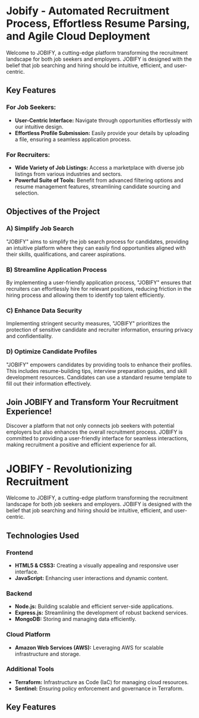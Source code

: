 # Jobify - Automated Recruitment Process, Effortless Resume Parsing, and Agile Cloud Deployment

Welcome to JOBIFY, a cutting-edge platform transforming the recruitment landscape for both job seekers and employers. JOBIFY is designed with the belief that job searching and hiring should be intuitive, efficient, and user-centric.

## Key Features

### For Job Seekers:
- **User-Centric Interface:** Navigate through opportunities effortlessly with our intuitive design.
- **Effortless Profile Submission:** Easily provide your details by uploading a file, ensuring a seamless application process.

### For Recruiters:
- **Wide Variety of Job Listings:** Access a marketplace with diverse job listings from various industries and sectors.
- **Powerful Suite of Tools:** Benefit from advanced filtering options and resume management features, streamlining candidate sourcing and selection.

## Objectives of the Project

### A) Simplify Job Search
"JOBIFY" aims to simplify the job search process for candidates, providing an intuitive platform where they can easily find opportunities aligned with their skills, qualifications, and career aspirations.

### B) Streamline Application Process
By implementing a user-friendly application process, "JOBIFY" ensures that recruiters can effortlessly hire for relevant positions, reducing friction in the hiring process and allowing them to identify top talent efficiently.

### C) Enhance Data Security
Implementing stringent security measures, "JOBIFY" prioritizes the protection of sensitive candidate and recruiter information, ensuring privacy and confidentiality.

### D) Optimize Candidate Profiles
"JOBIFY" empowers candidates by providing tools to enhance their profiles. This includes resume-building tips, interview preparation guides, and skill development resources. Candidates can use a standard resume template to fill out their information effectively.

## Join JOBIFY and Transform Your Recruitment Experience!

Discover a platform that not only connects job seekers with potential employers but also enhances the overall recruitment process. JOBIFY is committed to providing a user-friendly interface for seamless interactions, making recruitment a positive and efficient experience for all.



# JOBIFY - Revolutionizing Recruitment

Welcome to JOBIFY, a cutting-edge platform transforming the recruitment landscape for both job seekers and employers. JOBIFY is designed with the belief that job searching and hiring should be intuitive, efficient, and user-centric.

## Technologies Used

### Frontend
- **HTML5 & CSS3:** Creating a visually appealing and responsive user interface.
- **JavaScript:** Enhancing user interactions and dynamic content.

### Backend
- **Node.js:** Building scalable and efficient server-side applications.
- **Express.js:** Streamlining the development of robust backend services.
- **MongoDB:** Storing and managing data efficiently.

### Cloud Platform
- **Amazon Web Services (AWS):** Leveraging AWS for scalable infrastructure and storage.

### Additional Tools
- **Terraform:** Infrastructure as Code (IaC) for managing cloud resources.
- **Sentinel:** Ensuring policy enforcement and governance in Terraform.

## Key Features



